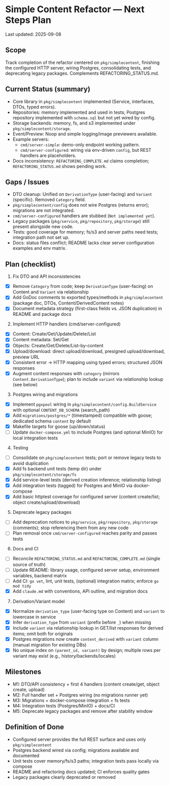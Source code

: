 # Simple Content Refactor — Next Steps Plan

Last updated: 2025-09-08

## Scope

Track completion of the refactor centered on `pkg/simplecontent`, finishing the configured HTTP server, wiring Postgres, consolidating tests, and deprecating legacy packages. Complements REFACTORING_STATUS.md.

## Current Status (summary)

- Core library in `pkg/simplecontent` implemented (Service, interfaces, DTOs, typed errors).
- Repositories: memory implemented and used in tests; Postgres repository implemented with `schema.sql` but not yet wired by config.
- Storage backends: memory, fs, and s3 implemented under `pkg/simplecontent/storage`.
- Event/Preview: Noop and simple logging/image previewers available.
- Example servers:
  - `cmd/server-simple`: demo-only endpoint working pattern.
  - `cmd/server-configured`: wiring via env-driven `config`, but REST handlers are placeholders.
- Docs inconsistency: `REFACTORING_COMPLETE.md` claims completion; `REFACTORING_STATUS.md` shows pending work.

## Gaps / Issues

- DTO cleanup: Unified on `DerivationType` (user-facing) and `Variant` (specific). Removed `Category` field.
- `pkg/simplecontent/config` does not wire Postgres (returns error); migrations are not integrated.
- `cmd/server-configured` handlers are stubbed (`Not implemented yet`).
- Legacy packages (`pkg/service`, `pkg/repository`, `pkg/storage`) still present alongside new code.
- Tests: good coverage for memory; fs/s3 and server paths need tests; integration path not set up.
- Docs: status files conflict; README lacks clear server configuration examples and env matrix.

## Plan (checklist)

1) Fix DTO and API inconsistencies

- [x] Remove `Category` from code; keep `DerivationType` (user-facing) on Content and `Variant` via relationship
- [x] Add GoDoc comments to exported types/methods in `pkg/simplecontent` (package doc, DTOs, Content/DerivedContent notes)
- [x] Document metadata strategy (first-class fields vs. JSON duplication) in README and package docs

2) Implement HTTP handlers (cmd/server-configured)

- [x] Content: Create/Get/Update/Delete/List
- [x] Content metadata: Set/Get
- [x] Objects: Create/Get/Delete/List-by-content
- [x] Upload/download: direct upload/download, presigned upload/download, preview URL
- [x] Consistent error → HTTP mapping using typed errors; structured JSON responses
- [x] Augment content responses with `category` (mirrors `Content.DerivationType`); plan to include `variant` via relationship lookup (see below)

3) Postgres wiring and migrations

- [x] Implement `pgxpool` wiring in `pkg/simplecontent/config.BuildService` with optional `CONTENT_DB_SCHEMA` (search_path)
- [x] Add `migrations/postgres/*` (timestamped) compatible with goose; dedicated schema `content` by default
- [x] Makefile targets for goose (up/down/status)
- [ ] Update `docker-compose.yml` to include Postgres (and optional MinIO) for local integration tests

4) Testing

- [ ] Consolidate on `pkg/simplecontent` tests; port or remove legacy tests to avoid duplication
- [x] Add fs backend unit tests (temp dir) under `pkg/simplecontent/storage/fs`
- [x] Add service-level tests (derived creation inference; relationship listing)
- [x] Add integration tests (tagged) for Postgres and MinIO via docker-compose
- [x] Add basic httptest coverage for configured server (content create/list; object create/upload/download)

5) Deprecate legacy packages

- [ ] Add deprecation notices to `pkg/service`, `pkg/repository`, `pkg/storage` (comments); stop referencing them from any new code
- [ ] Plan removal once `cmd/server-configured` reaches parity and passes tests

6) Docs and CI

- [ ] Reconcile `REFACTORING_STATUS.md` and `REFACTORING_COMPLETE.md` (single source of truth)
- [ ] Update README: library usage, configured server setup, environment variables, backend matrix
- [ ] Add CI: `go vet`, lint, unit tests, (optional) integration matrix; enforce `go mod tidy`
- [x] Add `claude.md` with conventions, API outline, and migration docs

7) Derivation/Variant model

- [x] Normalize `derivation_type` (user-facing type on Content) and `variant` to lowercase in service
- [x] Infer `derivation_type` from `variant` (prefix before `_`) when missing
- [x] Include `variant` via relationship lookup in GET/list responses for derived items; omit both for originals
- [x] Postgres migrations now create `content_derived` with `variant` column (manual migration for existing DBs)
- [x] No unique index on `(parent_id, variant)` by design; multiple rows per variant may exist (e.g., history/backends/locales)

## Milestones

- M1: DTO/API consistency + first 4 handlers (content create/get, object create, upload)
- M2: Full handler set + Postgres wiring (no migrations runner yet)
- M3: Migrations + docker-compose integration + fs tests
- M4: Integration tests (Postgres/MinIO) + docs/CI
- M5: Deprecate legacy packages and remove after stability window

## Definition of Done

- Configured server provides the full REST surface and uses only `pkg/simplecontent`
- Postgres backend wired via config; migrations available and documented
- Unit tests cover memory/fs/s3 paths; integration tests pass locally via compose
- README and refactoring docs updated; CI enforces quality gates
- Legacy packages clearly deprecated or removed
